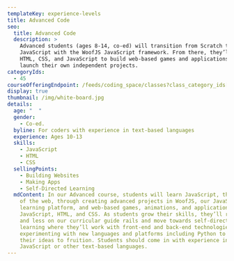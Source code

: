 ```yaml
---
templateKey: experience-levels
title: Advanced Code
seo:
  title: Advanced Code
  description: >
    Advanced students (ages 8-14, co-ed) will transition from Scratch to
    JavaScript with the WoofJS JavaScript framework. From there, they’ll use
    HTML, CSS, and JavaScript to build web-based games and applications and
    launch their own independent projects.
categoryIds:
  - 45
courseOfferingEndpoint: /feeds/coding_space/classes?class_category_ids[]=45
display: true
thumbnail: /img/white-board.jpg
details:
  age: "  "
  gender:
    - Co-ed.
  byline: For coders with experience in text-based languages
  experience: Ages 10-13
  skills:
    - JavaScript
    - HTML
    - CSS
  sellingPoints:
    - Building Websites
    - Making Apps
    - Self-Directed Learning
  mdContent: In our Advanced course, students will learn JavaScript, the language
    of the web, through creating advanced projects in WoofJS, our JavaScript
    learning platform, and web-based games, animations, and applications in
    JavaScript, HTML, and CSS. As students grow their skills, they’ll rely less
    and less on our curricular guide rails and move towards self-directed
    learning where they’ll work with front-end and back-end technologies,
    experimenting with new languages and platforms including Python to bring
    their ideas to fruition. Students should come in with experience in
    JavaScript or other text-based languages.
---
```

